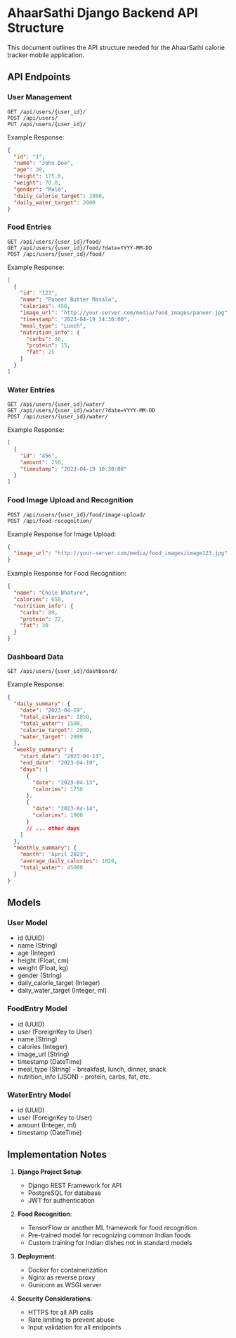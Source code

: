 # AhaarSathi Django Backend API Structure

This document outlines the API structure needed for the AhaarSathi calorie tracker mobile application.

## API Endpoints

### User Management

```
GET /api/users/{user_id}/
POST /api/users/
PUT /api/users/{user_id}/
```

Example Response:
```json
{
  "id": "1",
  "name": "John Doe",
  "age": 30,
  "height": 175.0,
  "weight": 70.0,
  "gender": "Male",
  "daily_calorie_target": 2000,
  "daily_water_target": 2000
}
```

### Food Entries

```
GET /api/users/{user_id}/food/
GET /api/users/{user_id}/food/?date=YYYY-MM-DD
POST /api/users/{user_id}/food/
```

Example Response:
```json
[
  {
    "id": "123",
    "name": "Paneer Butter Masala",
    "calories": 450,
    "image_url": "http://your-server.com/media/food_images/paneer.jpg",
    "timestamp": "2023-04-19 14:30:00",
    "meal_type": "Lunch",
    "nutrition_info": {
      "carbs": 30,
      "protein": 15,
      "fat": 25
    }
  }
]
```

### Water Entries

```
GET /api/users/{user_id}/water/
GET /api/users/{user_id}/water/?date=YYYY-MM-DD
POST /api/users/{user_id}/water/
```

Example Response:
```json
[
  {
    "id": "456",
    "amount": 250,
    "timestamp": "2023-04-19 10:30:00"
  }
]
```

### Food Image Upload and Recognition

```
POST /api/users/{user_id}/food/image-upload/
POST /api/food-recognition/
```

Example Response for Image Upload:
```json
{
  "image_url": "http://your-server.com/media/food_images/image123.jpg"
}
```

Example Response for Food Recognition:
```json
{
  "name": "Chole Bhature",
  "calories": 650,
  "nutrition_info": {
    "carbs": 80,
    "protein": 22,
    "fat": 30
  }
}
```

### Dashboard Data

```
GET /api/users/{user_id}/dashboard/
```

Example Response:
```json
{
  "daily_summary": {
    "date": "2023-04-19",
    "total_calories": 1850,
    "total_water": 1500,
    "calorie_target": 2000,
    "water_target": 2000
  },
  "weekly_summary": {
    "start_date": "2023-04-13",
    "end_date": "2023-04-19",
    "days": [
      {
        "date": "2023-04-13",
        "calories": 1750
      },
      {
        "date": "2023-04-14",
        "calories": 1900
      }
      // ... other days
    ]
  },
  "monthly_summary": {
    "month": "April 2023",
    "average_daily_calories": 1820,
    "total_water": 45000
  }
}
```

## Models

### User Model
- id (UUID)
- name (String)
- age (Integer)
- height (Float, cm)
- weight (Float, kg)
- gender (String)
- daily_calorie_target (Integer)
- daily_water_target (Integer, ml)

### FoodEntry Model
- id (UUID)
- user (ForeignKey to User)
- name (String)
- calories (Integer)
- image_url (String)
- timestamp (DateTime)
- meal_type (String) - breakfast, lunch, dinner, snack
- nutrition_info (JSON) - protein, carbs, fat, etc.

### WaterEntry Model
- id (UUID)
- user (ForeignKey to User)
- amount (Integer, ml)
- timestamp (DateTime)

## Implementation Notes

1. **Django Project Setup**:
   - Django REST Framework for API
   - PostgreSQL for database
   - JWT for authentication

2. **Food Recognition**:
   - TensorFlow or another ML framework for food recognition
   - Pre-trained model for recognizing common Indian foods
   - Custom training for Indian dishes not in standard models

3. **Deployment**:
   - Docker for containerization
   - Nginx as reverse proxy
   - Gunicorn as WSGI server

4. **Security Considerations**:
   - HTTPS for all API calls
   - Rate limiting to prevent abuse
   - Input validation for all endpoints 
